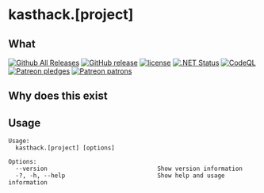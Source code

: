 # kasthack.[project]

## What

[![Github All Releases](https://img.shields.io/github/downloads/kasthack-labs/kasthack.[project]/total.svg)](https://github.com/kasthack-labs/kasthack.[project]/releases/latest)
[![GitHub release](https://img.shields.io/github/release/kasthack-labs/kasthack.[project].svg)](https://github.com/kasthack-labs/kasthack.[project]/releases/latest)
[![license](https://img.shields.io/github/license/kasthack-labs/kasthack.[project].svg)](LICENSE)
[![.NET Status](https://github.com/kasthack-labs/kasthack.[project]/workflows/.NET/badge.svg)](https://github.com/kasthack-labs/kasthack.[project]/actions?query=workflow%3A.NET)
[![CodeQL](https://github.com/kasthack-labs/kasthack.[project]/workflows/CodeQL/badge.svg)](https://github.com/kasthack-labs/kasthack.[project]/actions?query=workflow%3ACodeQL)
[![Patreon pledges](https://img.shields.io/endpoint.svg?url=https%3A%2F%2Fshieldsio-patreon.vercel.app%2Fapi%3Fusername%3Dkasthack%26type%3Dpledges&style=flat)](https://patreon.com/kasthack)
[![Patreon patrons](https://img.shields.io/endpoint.svg?url=https%3A%2F%2Fshieldsio-patreon.vercel.app%2Fapi%3Fusername%3Dkasthack%26type%3Dpatrons&style=flat)](https://patreon.com/kasthack)

## Why does this exist

## Usage

```
Usage:
  kasthack.[project] [options]

Options:
  --version                               Show version information
  -?, -h, --help                          Show help and usage information
```
